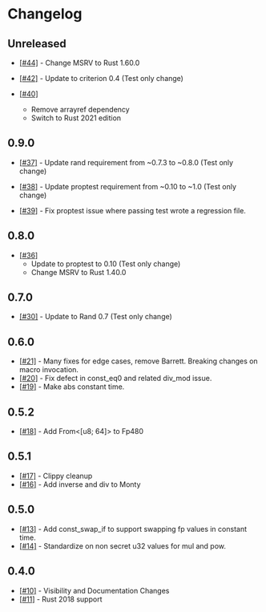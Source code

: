 # Changelog

## Unreleased

- [[#44]](https://github.com/IronCoreLabs/gridiron/pull/44) - Change MSRV to Rust 1.60.0

- [[#42]](https://github.com/IronCoreLabs/gridiron/pull/42) - Update to criterion 0.4 (Test only change)

- [[#40]](https://github.com/IronCoreLabs/gridiron/pull/40)
  - Remove arrayref dependency
  - Switch to Rust 2021 edition

## 0.9.0

- [[#37]](https://github.com/IronCoreLabs/gridiron/pull/37) - Update rand requirement from ~0.7.3 to ~0.8.0 (Test only change)

- [[#38]](https://github.com/IronCoreLabs/gridiron/pull/38) - Update proptest requirement from ~0.10 to ~1.0 (Test only change)

- [[#39]](https://github.com/IronCoreLabs/gridiron/pull/39) - Fix proptest issue where passing test wrote a regression file.

## 0.8.0

- [[#36]](https://github.com/IronCoreLabs/gridiron/pull/36)
  - Update to proptest to 0.10 (Test only change)
  - Change MSRV to Rust 1.40.0

## 0.7.0

- [[#30]](https://github.com/IronCoreLabs/gridiron/pull/30) - Update to Rand 0.7 (Test only change)

## 0.6.0

- [[#21]](https://github.com/IronCoreLabs/gridiron/pull/21) - Many fixes for edge cases, remove Barrett. Breaking changes on macro invocation.
- [[#20]](https://github.com/IronCoreLabs/gridiron/pull/20) - Fix defect in const_eq0 and related div_mod issue.
- [[#19]](https://github.com/IronCoreLabs/gridiron/pull/19) - Make abs constant time.

## 0.5.2

- [[#18]](https://github.com/IronCoreLabs/gridiron/pull/18) - Add From<[u8; 64]> to Fp480

## 0.5.1

- [[#17]](https://github.com/IronCoreLabs/gridiron/pull/17) - Clippy cleanup
- [[#16]](https://github.com/IronCoreLabs/gridiron/pull/16) - Add inverse and div to Monty

## 0.5.0

- [[#13]](https://github.com/IronCoreLabs/gridiron/pull/13) - Add const_swap_if to support swapping fp values in constant time.
- [[#14]](https://github.com/IronCoreLabs/gridiron/pull/14) - Standardize on non secret u32 values for mul and pow.

## 0.4.0

- [[#10]](https://github.com/IronCoreLabs/gridiron/pull/10) - Visibility and Documentation Changes
- [[#11]](https://github.com/IronCoreLabs/gridiron/pull/11) - Rust 2018 support
